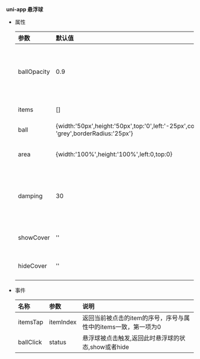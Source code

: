 **uni-app  悬浮球**
+ 属性

    |参数|默认值|类型|说明|
    |:---|:---|:---|:---|
    |ballOpacity|0.9|Number|悬浮球不透明度,范围（完全透明）0->1（完全不透明）|
    |items|[]|Array|悬浮球子选项|[{borderRadius: 'item边框半径，默认与ball相同', backgroundColor: 'item背景颜色，默认与ball相同',iconClass:'iconfont图标',fontSize:'字体或者图标大小',}]
	|ball|{width:'50px',height:'50px',top:'0',left:'-25px',color:'#000000',backgroundColor: 'grey',borderRadius:'25px'}|Object|悬浮球属性设置|
	|area|{width:'100%',height:'100%',left:0,top:0}|Object|悬浮球活动区域设置|
    |damping|30|Number|阻尼系数，uni-app官方movable-view组件属性|
    |showCover|''|String|ball完整显示时封面的url|
    |hideCover|''|String|ball半隐藏时封面url|

+ 事件
	
    |名称|参数|说明|
    |:---|:---|:---|
	|itemsTap|itemIndex|返回当前被点击的item的序号，序号与属性中的items一致，第一项为0|
	|ballClick|status|悬浮球被点击触发,返回此时悬浮球的状态,show或者hide|
	